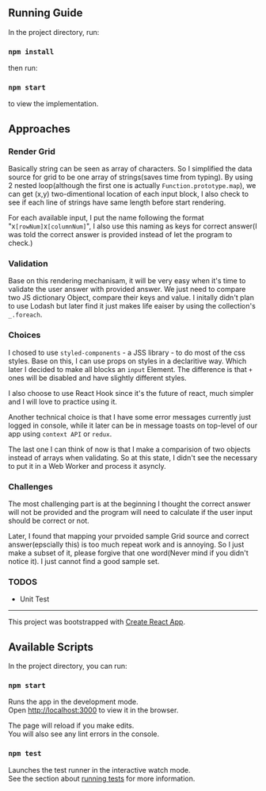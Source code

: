 ## Running Guide

In the project directory, run:

### `npm install`

then run:

### `npm start`

to view the implementation.

## Approaches

### Render Grid

Basically string can be seen as array of characters. So I simplified the data source for grid to be one array of strings(saves time from typing).
By using 2 nested loop(although the first one is actually `Function.prototype.map`), we can get (x,y) two-dimentional location of each input block,
I also check to see if each line of strings have same length before start rendering.

For each available input, I put the name following the format "x`[rowNum]`x`[columnNum]`", I also use this naming as keys for correct answer(I was told the correct answer is provided instead of let the program to check.)

### Validation

Base on this rendering mechanisam, it will be very easy when it's time to validate the user answer with provided answer. We just need to compare two JS dictionary Object, compare their keys and value. I initally didn't plan to use Lodash but later find it just makes life eaiser by using the collection's `_.foreach`.

### Choices

I chosed to use `styled-components` - a JSS library - to do most of the css styles. Base on this, I can use props on styles in a declaritive way. Which later I decided to make all blocks an `input` Element. The difference is that `+` ones will be disabled and have slightly different styles.

I also choose to use React Hook since it's the future of react, much simpler and I will love to practice using it.

Another technical choice is that I have some error messages currently just logged in console, while it later can be in message toasts on top-level of our app using `context API` or `redux`.

The last one I can think of now is that I make a comparision of two objects instead of arrays when validating. So at this state, I didn't see the necessary to put it in a Web Worker and process it asyncly.

### Challenges

The most challenging part is at the beginning I thought the correct answer will not be provided and the program will need to calculate if the user input should be correct or not.

Later, I found that mapping your prvoided sample Grid source and correct answer(epscially this) is too much repeat work and is annoying. So I just make a subset of it, please forgive that one word(Never mind if you didn't notice it). I just cannot find a good sample set.

### TODOS

- Unit Test

---

This project was bootstrapped with [Create React App](https://github.com/facebook/create-react-app).

## Available Scripts

In the project directory, you can run:

### `npm start`

Runs the app in the development mode.<br>
Open [http://localhost:3000](http://localhost:3000) to view it in the browser.

The page will reload if you make edits.<br>
You will also see any lint errors in the console.

### `npm test`

Launches the test runner in the interactive watch mode.<br>
See the section about [running tests](https://facebook.github.io/create-react-app/docs/running-tests) for more information.
